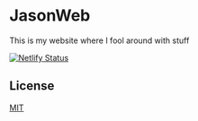 # JasonWeb

This is my website where I fool around with stuff

[![Netlify Status](https://api.netlify.com/api/v1/badges/1a42ca5e-54ab-49d6-b4c7-a2858a20f869/deploy-status)](https://app.netlify.com/sites/keen-chandrasekhar-a5a605/deploys)

## License

[MIT](https://choosealicense.com/licenses/mit/)
